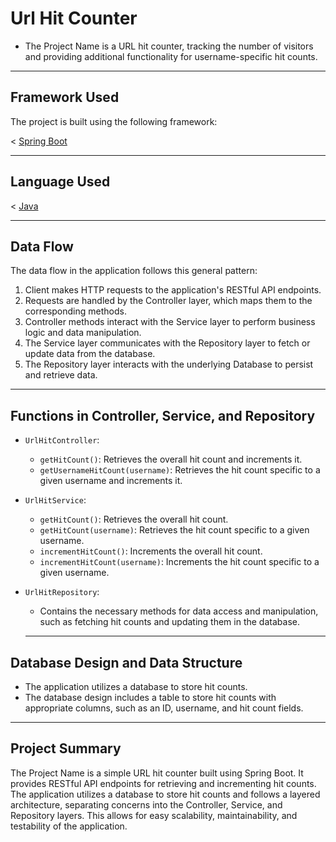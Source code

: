 # Url Hit Counter

* The Project Name is a URL hit counter, tracking the number of visitors and providing additional functionality for username-specific hit counts.
_ _ _ 

## Framework Used

The project is built using the following framework:

< [Spring Boot](https://spring.io/projects/spring-boot)
_ _ _

## Language Used

< [Java](https://www.java.com/en/)
_ _ _ 

## Data Flow

The data flow in the application follows this general pattern:

1. Client makes HTTP requests to the application's RESTful API endpoints.
2. Requests are handled by the Controller layer, which maps them to the corresponding methods.
3. Controller methods interact with the Service layer to perform business logic and data manipulation.
4. The Service layer communicates with the Repository layer to fetch or update data from the database.
5. The Repository layer interacts with the underlying Database to persist and retrieve data.
_ _ _

## Functions in Controller, Service, and Repository

- `UrlHitController`: 
  - `getHitCount()`: Retrieves the overall hit count and increments it.
  - `getUsernameHitCount(username)`: Retrieves the hit count specific to a given username and increments it.

- `UrlHitService`:
  - `getHitCount()`: Retrieves the overall hit count.
  - `getHitCount(username)`: Retrieves the hit count specific to a given username.
  - `incrementHitCount()`: Increments the overall hit count.
  - `incrementHitCount(username)`: Increments the hit count specific to a given username.

- `UrlHitRepository`:
  - Contains the necessary methods for data access and manipulation, such as fetching hit counts and updating them in the database.
  _ _ _ 

## Database Design and Data Structure

- The application utilizes a database to store hit counts.
- The database design includes a table to store hit counts with appropriate columns, such as an ID, username, and hit count fields.
_ _ _ 

## Project Summary

The Project Name is a simple URL hit counter built using Spring Boot. It provides RESTful API endpoints for retrieving and incrementing hit counts. The application utilizes a database to store hit counts and follows a layered architecture, separating concerns into the Controller, Service, and Repository layers. This allows for easy scalability, maintainability, and testability of the application.

